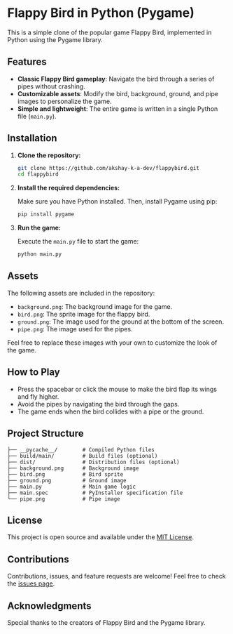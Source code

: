# Flappy Bird in Python (Pygame)

This is a simple clone of the popular game Flappy Bird, implemented in Python using the Pygame library.

## Features

- **Classic Flappy Bird gameplay**: Navigate the bird through a series of pipes without crashing.
- **Customizable assets**: Modify the bird, background, ground, and pipe images to personalize the game.
- **Simple and lightweight**: The entire game is written in a single Python file (`main.py`).

## Installation

1. **Clone the repository:**

   ```bash
   git clone https://github.com/akshay-k-a-dev/flappybird.git
   cd flappybird
   ```

2. **Install the required dependencies:**

   Make sure you have Python installed. Then, install Pygame using pip:

   ```bash
   pip install pygame
   ```

3. **Run the game:**

   Execute the `main.py` file to start the game:

   ```bash
   python main.py
   ```

## Assets

The following assets are included in the repository:

- `background.png`: The background image for the game.
- `bird.png`: The sprite image for the flappy bird.
- `ground.png`: The image used for the ground at the bottom of the screen.
- `pipe.png`: The image used for the pipes.

Feel free to replace these images with your own to customize the look of the game.

## How to Play

- Press the spacebar or click the mouse to make the bird flap its wings and fly higher.
- Avoid the pipes by navigating the bird through the gaps.
- The game ends when the bird collides with a pipe or the ground.

## Project Structure

```
├── __pycache__/        # Compiled Python files
├── build/main/         # Build files (optional)
├── dist/               # Distribution files (optional)
├── background.png      # Background image
├── bird.png            # Bird sprite
├── ground.png          # Ground image
├── main.py             # Main game logic
├── main.spec           # PyInstaller specification file
└── pipe.png            # Pipe image
```

## License

This project is open source and available under the [MIT License](https://opensource.org/licenses/MIT).

## Contributions

Contributions, issues, and feature requests are welcome! Feel free to check the [issues page](https://github.com/akshay-k-a-dev/flappybird/issues).

## Acknowledgments

Special thanks to the creators of Flappy Bird and the Pygame library.
